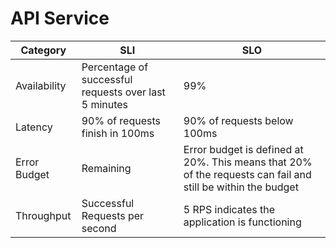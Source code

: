 # API Service

| Category     | SLI                                                      | SLO                                                                                                         |
|--------------|----------------------------------------------------------|-------------------------------------------------------------------------------------------------------------|
| Availability | Percentage of successful requests over last 5 minutes    | 99%                                                                                                         |
| Latency      | 90% of requests finish in 100ms                          | 90% of requests below 100ms                                                                                 |
| Error Budget | Remaining                                                | Error budget is defined at 20%. This means that 20% of the requests can fail and still be within the budget |
| Throughput   | Successful Requests per second                           | 5 RPS indicates the application is functioning                                                              |
